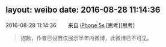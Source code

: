 layout: weibo
date: 2016-08-28 11:14:36
---
2016-08-28 11:14:36  &nbsp;&nbsp;&nbsp;&nbsp;&nbsp;&nbsp; 来自 <a href="sinaweibo://customweibosource" rel="nofollow">iPhone 5s</a>
[思考][思考]
>  抱歉，作者已设置仅展示半年内微博，此微博已不可见。 ​​​
